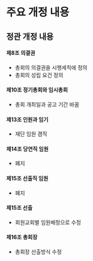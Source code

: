 # 주요 개정 내용

## 정관 개정 내용

#### 제8조 의결권

- 총회의 의결권을 시행세칙에 정의
- 총회의 성립 요건 정의

#### 제10조 정기총회와 임시총회

- 총회 개최일과 공고 기간 바꿈

#### 제13조 인원과 임기

- 재단 임원 겸직

#### 제14조 당연직 임원

- 폐지

#### 제15조 선출직 임원

- 폐지

#### 제15조 선출

- 회원교회별 임원배정으로 수정

#### 제16조 총회장

- 총회장 선출방식 수정



